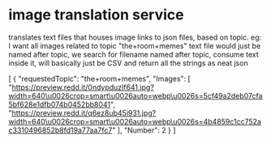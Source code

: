# image translation service

translates text files that houses image links to json files, based on topic. eg: I want all images related to topic "the+room+memes"
text file would just be named after topic, we search for filename named after topic, consume text inside it, will basically just be CSV
and return all the strings as neat json

[
    {
        "requestedTopic": "the+room+memes",
        "Images": [
            "https://preview.redd.it/0ndypduzlf641.jpg?width=640\u0026crop=smart\u0026auto=webp\u0026s=5cf49a2deb07cfa5bf628e1dfb074b0452bb8041",
            "https://preview.redd.it/q6ez8ub45i931.jpg?width=640\u0026crop=smart\u0026auto=webp\u0026s=4b4859c1cc752ac3310496852b8fd19a77aa7fc7"
        ],
        "Number": 2
    }
]
